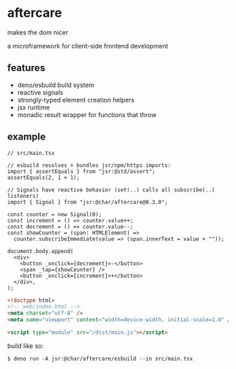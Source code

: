 # aftercare

makes the dom nicer

a microframework for client-side frontend development

## features

- deno/esbuild build system
- reactive signals
- strongly-typed element creation helpers
- jsx runtime
- monadic result wrapper for functions that throw

## example

```tsx
// src/main.tsx

// esbuild resolves + bundles jsr/npm/https imports:
import { assertEquals } from "jsr:@std/assert";
assertEquals(2, 1 + 1);

// Signals have reactive behavior (set(..) calls all subscribe(..) listeners)
import { Signal } from "jsr:@char/aftercare@0.3.0";

const counter = new Signal(0);
const increment = () => counter.value++;
const decrement = () => counter.value--;
const showCounter = (span: HTMLElement) =>
  counter.subscribeImmediate(value => (span.innerText = value + ""));

document.body.append(
  <div>
    <button _onclick={decrement}>-</button>
    <span _tap={showCounter} />
    <button _onclick={increment}>+</button>
  </div>,
);
```

```html
<!doctype html>
<!-- web/index.html -->
<meta charset="utf-8" />
<meta name="viewport" content="width=device-width, initial-scale=1.0" />

<script type="module" src="/dist/main.js"></script>
```

build like so:

```shell
$ deno run -A jsr:@char/aftercare/esbuild --in src/main.tsx
```
